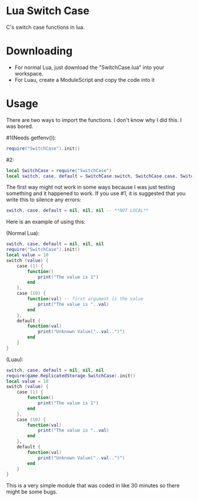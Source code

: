 # Lua Switch Case
C's switch case functions in lua.

# Downloading
- For normal Lua, just download the "SwitchCase.lua" into your workspace.
- For Luau, create a ModuleScript and copy the code into it


# Usage
There are two ways to import the functions. I don't know why I did this. I was bored.

#1(Needs getfenv()):
```lua
require("SwitchCase").init()
```
#2:
```lua
local SwitchCase = require("SwitchCase")
local switch, case, default = SwitchCase.switch, SwitchCase.case, SwitchCase.default
```
The first way might not work in some ways because I was just testing something and it happened to work. If you use #1, it is suggested that you write this to silence any errors:
```lua
switch, case, default = nil, nil, nil -- **NOT LOCAL**
```

Here is an example of using this:

(Normal Lua):
```lua
switch, case, default = nil, nil, nil
require("SwitchCase").init()
local value = 10
switch (value) {
	case (1) {
		function()
			print("The value is 1")
		end
	},
	case (10) {
		function(val) -- first argument is the value
			print("The value is "..val) 
		end
	},
	default {
		function(val)
			print("Unknown Value("..val..")")
		end
	}
}
```
(Luau):
```lua
switch, case, default = nil, nil, nil
require(game.ReplicatedStorage.SwitchCase).init()
local value = 10
switch (value) {
	case (1) {
		function()
			print("The value is 1")
		end
	},
	case (10) {
		function(val)
			print("The value is "..val) 
		end
	},
	default {
		function(val)
			print("Unknown Value("..val..")")
		end
	}
}
```
This is a very simple module that was coded in like 30 minutes so there might be some bugs.
